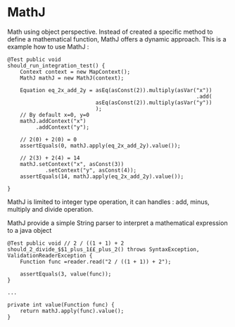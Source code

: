 MathJ
=====

Math using object perspective. Instead of created a specific method to define a mathematical function, MathJ offers a dynamic approach. This is a example how to use MathJ : 


    @Test public void
    should_run_integration_test() {
        Context context = new MapContext();
        MathJ mathJ = new MathJ(context);

        Equation eq_2x_add_2y = asEq(asConst(2)).multiply(asVar("x"))
                                                                .add(
                                asEq(asConst(2)).multiply(asVar("y"))
                                );
        // By default x=0, y=0
        mathJ.addContext("x")
             .addContext("y");

        // 2(0) + 2(0) = 0
        assertEquals(0, mathJ.apply(eq_2x_add_2y).value());

        // 2(3) + 2(4) = 14
        mathJ.setContext("x", asConst(3))
                .setContext("y", asConst(4));
        assertEquals(14, mathJ.apply(eq_2x_add_2y).value());

    }


MathJ is limited to integer type operation, it can handles : add, minus, multiply and divide operation.

MathJ provide a simple String parser to interpret a mathematical expression to a java object

    @Test public void // 2 / ((1 + 1) + 2
    should_2_divide_$$1_plus_1££_plus_2() throws SyntaxException, ValidationReaderException {
        Function func =reader.read("2 / ((1 + 1)) + 2");

        assertEquals(3, value(func));
    }
    
    ...
    
    private int value(Function func) {
        return mathJ.apply(func).value();
    }
    



